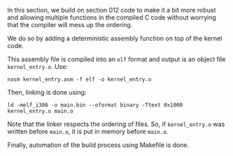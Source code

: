 In this section, we build on section 012 code to make it a bit more robust and allowing multiple functions in the compiled C code without worrying that the compiler will mess up the ordering.

We do so by adding a deterministic assembly function on top of the kernel code.

This assembly file is compiled into an `elf` format and output is an object file `kernel_entry.o`.
Use:

```
nasm kernel_entry.asm -f elf -o kernel_entry.o
```

Then, linking is done using:

```
ld -melf_i386 -o main.bin --oformat binary -Ttext 0x1000 kernel_entry.o main.o
```

Note that the linker respects the ordering of files. So, if `kernel_entry.o` was written before `main.o`, it is put in memory before `main.o`.

Finally, automation of the build process using Makefile is done.
